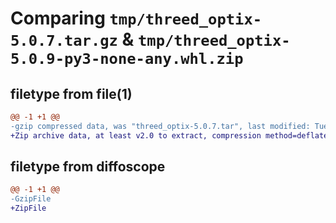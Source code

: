 # Comparing `tmp/threed_optix-5.0.7.tar.gz` & `tmp/threed_optix-5.0.9-py3-none-any.whl.zip`

## filetype from file(1)

```diff
@@ -1 +1 @@
-gzip compressed data, was "threed_optix-5.0.7.tar", last modified: Tue May  7 09:43:00 2024, max compression
+Zip archive data, at least v2.0 to extract, compression method=deflate
```

## filetype from diffoscope

```diff
@@ -1 +1 @@
-GzipFile
+ZipFile
```

